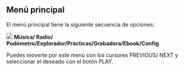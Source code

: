 ## Menú principal

El menú principal tiene la siguiente secuencia de opciones:


![](http://static.energysistem.com/images/manuals/39052/543fce8a833e7.jpg)
**Música/ Radio/ Podómetro/Explorador/Prácticas/Grabadora/Ebook/Config**

Puedes moverte por este menú con los cursores PREVIOUS/ NEXT y seleccionar el deseado con el botón PLAY.
